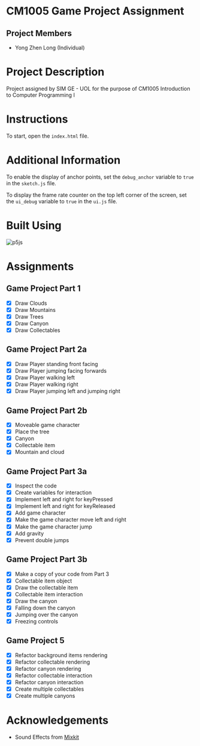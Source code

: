 # CM1005 Game Project Assignment
## Project Members
- Yong Zhen Long (Individual)

# Project Description
Project assigned by SIM GE - UOL for the purpose of CM1005 Introduction to Computer Programming I

# Instructions
To start, open the `index.html` file.

# Additional Information
To enable the display of anchor points, set the `debug_anchor` variable to `true` in the `sketch.js` file.

To display the frame rate counter on the top left corner of the screen, set the `ui_debug` variable to `true` in the `ui.js` file.

# Built Using
![p5js](https://img.shields.io/badge/p5.js-ED225D?style=for-the-badge&logo=p5.js&logoColor=FFFFFF)

# Assignments
## Game Project Part 1
- [x] Draw Clouds
- [x] Draw Mountains
- [x] Draw Trees
- [x] Draw Canyon
- [x] Draw Collectables

## Game Project Part 2a
- [x] Draw Player standing front facing
- [x] Draw Player jumping facing forwards 
- [x] Draw Player walking left 
- [x] Draw Player walking right 
- [x] Draw Player jumping left and jumping right

## Game Project Part 2b
- [x] Moveable game character
- [x] Place the tree 
- [x] Canyon 
- [x] Collectable item 
- [x] Mountain and cloud

## Game Project Part 3a
- [x] Inspect the code 
- [x] Create variables for interaction 
- [x] Implement left and right for keyPressed 
- [x] Implement left and right for keyReleased 
- [x] Add game character 
- [x] Make the game character move left and right 
- [x] Make the game character jump 
- [x] Add gravity 
- [x] Prevent double jumps 

## Game Project Part 3b
- [x] Make a copy of your code from Part 3
- [x] Collectable item object 
- [x] Draw the collectable item 
- [x] Collectable item interaction 
- [x] Draw the canyon 
- [x] Falling down the canyon 
- [x] Jumping over the canyon 
- [x] Freezing controls

## Game Project 5
- [x] Refactor background items rendering
- [x] Refactor collectable rendering
- [x] Refactor canyon rendering 
- [x] Refactor collectable interaction 
- [x] Refactor canyon interaction 
- [x] Create multiple collectables 
- [x] Create multiple canyons 

# Acknowledgements
- Sound Effects from [Mixkit](https://mixkit.co/)